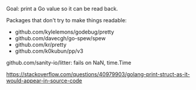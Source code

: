 Goal: print a Go value so it can be read back.

Packages that don't try to make things readable:

- github.com/kylelemons/godebug/pretty
- github.com/davecgh/go-spew/spew
- github.com/kr/pretty
- github.com/k0kubun/pp/v3

github.com/sanity-io/litter: fails on NaN, time.Time

https://stackoverflow.com/questions/40979903/golang-print-struct-as-it-would-appear-in-source-code
